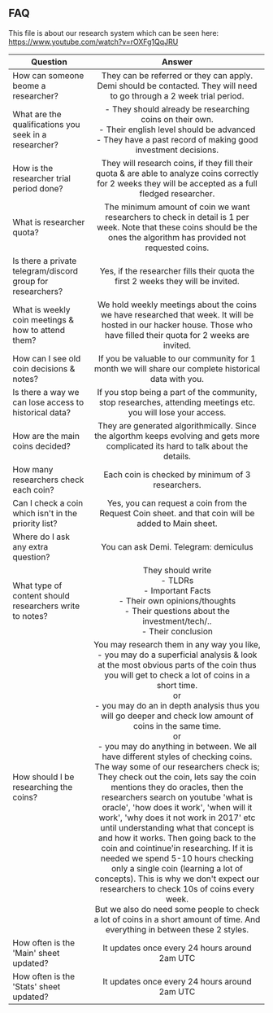 ## FAQ

This file is about our research system which can be seen here: https://www.youtube.com/watch?v=rOXFg1QqJRU


|Question|Answer|
| ------------- |:-------------:|
|How can someone beome a researcher?|	They can be referred or they can apply. Demi should be contacted. They will need to go through a 2 week trial period.|
|What are the qualifications you seek in a researcher?|- They should already be researching coins on their own.<br>- Their english level should be advanced<br>- They have a past record of making good investment decisions.|
|How is the researcher trial period done?|They will research coins, if they fill their quota & are able to analyze coins correctly for 2 weeks they will be accepted as a full fledged researcher.|
|What is researcher quota?|The minimum amount of coin we want researchers to check in detail is 1 per week. Note that these coins should be the ones the algorithm has provided not requested coins.|
|Is there a private telegram/discord group for researchers?|Yes, if the researcher fills their quota the first 2 weeks they will be invited.|
|What is weekly coin meetings & how to attend them?|We hold weekly meetings about the coins we have researched that week. It will be hosted in our hacker house. Those who have filled their quota for 2 weeks are invited.|
|How can I see old coin decisions & notes?|If you be valuable to our community for 1 month we will share our complete historical data with you.|
|Is there a way we can lose access to historical data?|If you stop being a part of the community, stop researches, attending meetings etc. you will lose your access.|
|How are the main coins decided?|They are generated algorithmically. Since the algorthm keeps evolving and gets more complicated its hard to talk about the details.|
|How many researchers check each coin?|Each coin is checked by minimum of 3 researchers.|
|Can I check a coin which isn't in the priority list?|Yes, you can request a coin from the Request Coin sheet. and that coin will be added to Main sheet.|
|Where do I ask any extra question?|You can ask Demi. Telegram: demiculus|
|What type of content should researchers write to notes?|They should write<br>- TLDRs<br>- Important Facts<br>- Their own opinions/thoughts<br>- Their questions about the investment/tech/..<br>- Their conclusion|
|How should I be researching the coins?|You may research them in any way you like,<br>- you may do a superficial analysis & look at the most obvious parts of the coin thus you will get to check a lot of coins in a short time.<br>or<br>- you may do an in depth analysis thus you will go deeper and check low amount of coins in the same time.<br>or<br>- you may do anything in between. We all have different styles of checking coins.<br>The way some of our researchers check is; They check out the coin, lets say the coin mentions they do oracles, then the researchers search on youtube 'what is oracle', 'how does it work', 'when will it work', 'why does it not work in 2017' etc until understanding what that concept is and how it works. Then going back to the coin and cointinue'in researching. If it is needed we spend 5-10 hours checking only a single coin (learning a lot of concepts). This is why we don't expect our researchers to check 10s of coins every week.<br>But we also do need some people to check a lot of coins in a short amount of time. And everything in between these 2 styles.|
|How often is the 'Main' sheet updated?|It updates once every 24 hours around 2am UTC|
|How often is the 'Stats' sheet updated?|It updates once every 24 hours around 2am UTC|
	
